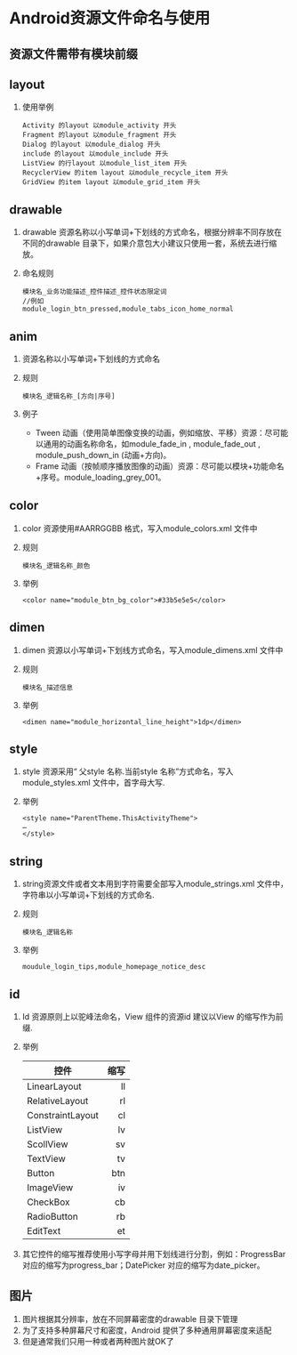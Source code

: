 # Android资源文件命名与使用

## 资源文件需带有模块前缀

## layout

1. 使用举例
    ```
    Activity 的layout 以module_activity 开头
    Fragment 的layout 以module_fragment 开头
    Dialog 的layout 以module_dialog 开头
    include 的layout 以module_include 开头
    ListView 的行layout 以module_list_item 开头
    RecyclerView 的item layout 以module_recycle_item 开头
    GridView 的item layout 以module_grid_item 开头
    ```

## drawable

1. drawable 资源名称以小写单词+下划线的方式命名，根据分辨率不同存放在不同的drawable 目录下，如果介意包大小建议只使用一套，系统去进行缩放。

2. 命名规则

    ```
    模块名_业务功能描述_控件描述_控件状态限定词
    //例如
    module_login_btn_pressed,module_tabs_icon_home_normal
    ```

## anim

1. 资源名称以小写单词+下划线的方式命名
2. 规则
    ```
    模块名_逻辑名称_[方向|序号]
    ```
3. 例子

    * Tween 动画（使用简单图像变换的动画，例如缩放、平移）资源：尽可能以通用的动画名称命名，如module_fade_in , module_fade_out , module_push_down_in (动画+方向)。
    * Frame 动画（按帧顺序播放图像的动画）资源：尽可能以模块+功能命名+序号。module_loading_grey_001。

## color

1. color 资源使用#AARRGGBB 格式，写入module_colors.xml 文件中
2. 规则

      ```
      模块名_逻辑名称_颜色
      ```
3. 举例

    ```
    <color name="module_btn_bg_color">#33b5e5e5</color>
    ```

## dimen

1. dimen 资源以小写单词+下划线方式命名，写入module_dimens.xml 文件中
2. 规则

    ```
    模块名_描述信息
    ```
3. 举例

    ```
    <dimen name="module_horizontal_line_height">1dp</dimen>
    ```

## style

1. style 资源采用“ 父style 名称.当前style 名称”方式命名，写入module_styles.xml 文件中，首字母大写.
2. 举例

    ```
    <style name="ParentTheme.ThisActivityTheme">
    …
    </style>
    ```

## string

1. string资源文件或者文本用到字符需要全部写入module_strings.xml 文件中，字符串以小写单词+下划线的方式命名.
2. 规则

    ```
    模块名_逻辑名称
    ```
3. 举例

    ```
    moudule_login_tips,module_homepage_notice_desc
    ```
    
## id

1. Id 资源原则上以驼峰法命名，View 组件的资源id 建议以View 的缩写作为前缀.
2. 举例

    | 控件        | 缩写    
    | --------   | -----:   
    | LinearLayout        | ll     
    | RelativeLayout      | rl     
    | ConstraintLayout    | cl     
    | ListView    |      lv
    | ScollView    | sv 
    | TextView    | tv    
    | Button    | btn   
    | ImageView    | iv     
    | CheckBox     | cb
    | RadioButton     | rb
    | EditText      |et

3. 其它控件的缩写推荐使用小写字母并用下划线进行分割，例如：ProgressBar 对应的缩写为progress_bar；DatePicker 对应的缩写为date_picker。 

## 图片

1. 图片根据其分辨率，放在不同屏幕密度的drawable 目录下管理
2. 为了支持多种屏幕尺寸和密度，Android 提供了多种通用屏幕密度来适配
3. 但是通常我们只用一种或者两种图片就OK了



